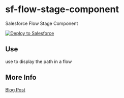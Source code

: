 # sf-flow-stage-component
Salesforce Flow Stage Component

<a href="https://githubsfdeploy.herokuapp.com?owner=meighan&repo=sf-flow-stage-component&ref=main">
  <img alt="Deploy to Salesforce"
       src="https://raw.githubusercontent.com/afawcett/githubsfdeploy/master/deploy.png">
</a>

## Use

use to display the path in a flow

## More Info

<a href="https://meighanrockssf.com/2021/02/09/talkin-bout-stages-in-flow">Blog Post</a>
